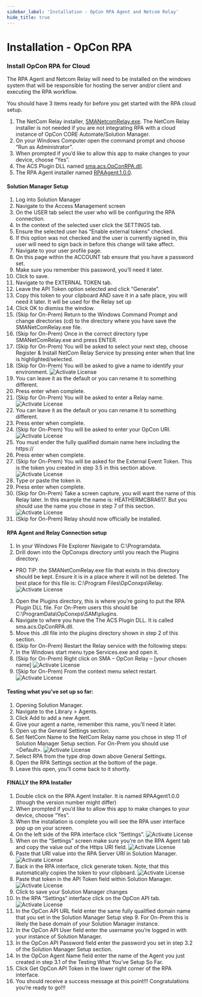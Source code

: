 ```yaml
---
sidebar_label: 'Installation - OpCon RPA Agent and Netcom Relay'
hide_title: true
---
```


# Installation - OpCon RPA

### Install OpCon RPA for Cloud
The RPA Agent and Netcom Relay will need to be installed on the windows system that will be responsible for hosting the server and/or client and executing the RPA workflow.

You should have 3 items ready for before you get started with the RPA cloud setup. 

1.	The NetCom Relay installer, <ins>SMANetcomRelay.exe</ins>.  The NetCom Relay installer is not needed if you are not integrating RPA with a cloud instance of OpCon CORE Automate/Solution Manager.
  1.	On your Windows Computer open the command prompt and choose “Run as Administrator”.
  2.	When prompted if you’d like to allow this app to make changes to your device, choose “Yes”.
2.	The ACS Plugin DLL named <ins>sma.acs.OpConRPA.dll</ins>.
3.	The RPA Agent installer named <ins>RPAAgent.1.0.0</ins>.

#### Solution Manager Setup
1.	Log into Solution Manager
2.	Navigate to the Access Management screen
  1.	On the USER tab select the user who will be configuring the RPA connection.
  2.	In the context of the selected user click the SETTINGS tab.
  3.	Ensure the selected user has “Enable external tokens” checked.
  4.	If this option was not checked and the user is currently signed in, this user will need to sign back in before this change will take affect.
3.	Navigate to your user profile page.
 1.	On this page within the ACCOUNT tab ensure that you have a password set.
 2.	Make sure you remember this password, you’ll need it later.
 3.	Click to save.
 4.	Navigate to the EXTERNAL TOKEN tab.
 5.	Leave the API Token option selected and click “Generate”.
 6.	Copy this token to your clipboard AND save it in a safe place, you will need it later. It will be used for the Relay set up
 7.	Click OK to dismiss the window.
4.	(Skip for On-Prem) Return to the Windows Command Prompt and change directories (cd) to the directory where you have save the SMANetComRelay.exe file.  
5.	(Skip for On-Prem) Once in the correct directory type SMANetComRelay.exe and press ENTER.
6.	(Skip for On-Prem) You will be asked to select your next step, choose Register & Install NetCom Relay Service by pressing enter when that line is highlighted/selected.
7.	(Skip for On-Prem) You will be asked to give a name to identify your environment. 
![Activate License](../static/img/SolutionManagerSetup_Step7_1.png) 
 1. You can leave it as the default or you can rename it to something different. 
 2. Press enter when complete.
8.	(Skip for On-Prem) You will be asked to enter a Relay name.
![Activate License](../static/img/SolutionManagerSetup_Step8_1.png) 
 1. You can leave it as the default or you can rename it to something different. 
 2. Press enter when complete.
9.	(Skip for On-Prem) You will be asked to enter your OpCon URI.
![Activate License](../static/img/SolutionManagerSetup_Step9_1.png) 
 1. You must ender the fully qualified domain name here including the https://
 2. Press enter when complete.
10.	(Skip for On-Prem) You will be asked for the External Event Token.  This is the token you created in step 3.5 in this section above.
![Activate License](../static/img/SolutionManagerSetup_Step10_1.png) 
 1. Type or paste the token in.
 2. Press enter when complete.
11.	(Skip for On-Prem) Take a screen capture, you will want the name of this Relay later. In this example the name is: HEATHERMCBRA617. But you should use the name you chose in step 7 of this section.
![Activate License](../static/img/SolutionManagerSetup_Step11_1.png) 
12.	(Skip for On-Prem) Relay should now officially be installed.

#### RPA Agent and Relay Connection setup
1.	In your Windows File Explorer Navigate to C:\Programdata.   
2.	Drill down into the OpConxps directory until you reach the Plugins directory.
 - PRO TIP: the SMANetComRelay.exe file that exists in this directory should be kept.  Ensure it is in a place where it will not be deleted. The best place for this file is: C:\Program Files\OpConxps\Relay.
![Activate License](../static/img/RPAAgentNetComSetup_Step2.png) 
3.	Open the Plugins directory, this is where you’re going to put the RPA Plugin DLL file. For On-Prem users this should be C:\ProgramData\OpConxps\SAM\plugins.
 1.	Navigate to where you have the The ACS Plugin DLL.  It is called sma.acs.OpConRPA.dll. 
 2.	Move this .dll file into the plugins directory shown in step 2 of this section.
4.	(Skip for On-Prem) Restart the Relay service with the following steps:
 1.	In the Windows start menu type Services.exe and open it.
5.	(Skip for On-Prem) Right click on SMA – OpCon Relay – [your chosen name] 
![Activate License](../static/img/RPAAgentNetComSetup_Step5_1.png) 
6.	(Skip for On-Prem) From the context menu select restart.
![Activate License](../static/img/RPAAgentNetComSetup_Step6_1.png) 

#### Testing what you’ve set up so far:
1.	Opening Solution Manager.
2.	Navigate to the Library > Agents.
3.	Click Add to add a new Agent.
 1.	Give your agent a name, remember this name, you’ll need it later.
 2.	Open up the General Settings section.
  1.	Set NetCom Name to the NetCom Relay name you chose in step 11 of Solution Manager Setup section. For On-Prem you should use \<Default\>.
  ![Activate License](../static/img/Testing_Step3_2_1.png) 
 3.	Select RPA from the type drop down above General Settings.
 4.	Open the RPA Settings section at the bottom of the page.
  1.	Leave this open, you’ll come back to it shortly.

#### FINALLY the RPA Installer
1.	Double click on the RPA Agent Installer.  It is named RPAAgent1.0.0 (though the version number might differ)
2.	When prompted if you’d like to allow this app to make changes to your device, choose “Yes”.
3.	When the installation is complete you will see the RPA user interface pop up on your screen.
4.	On the left side of the RPA interface click “Settings”.
![Activate License](../static/img/RPAInstaller_Step4.png) 
5.	When on the “Settings” screen make sure you’re on the RPA Agent tab and copy the value out of the Https URI field.
![Activate License](../static/img/RPAInstaller_Step5.png) 
6.	Paste that URI value into the RPA Server URI in Solution Manager.
![Activate License](../static/img/RPAInstaller_Step6.png) 
7.	Back in the RPA interface, click generate token.  Note, that this automatically copies the token to your clipboard.
![Activate License](../static/img/RPAInstaller_Step7.png) 
8.	Paste that token in the API Token field within Solution Manager.
![Activate License](../static/img/RPAInstaller_Step8.png) 
9.	Click to save your Solution Manager changes
10.	In the RPA “Settings” interface click on the OpCon API tab.
![Activate License](../static/img/RPAInstaller_Step10.png) 
11.	In the OpCon API URL field enter the same fully qualified domain name that you set in the Solution Manager Setup step 9. For On-Prem this is likely the base domain of your Solution Manager instance.
12.	In the OpCon API User field enter the username you’re logged in with your instance of Solution Manager.
13.	In the OpCon API Password field enter the password you set in step 3.2 of the Solution Manager Setup section.
14.	In the OpCon Agent Name field enter the name of the Agent you just created in step 3.1 of the Testing What You’ve Setup So Far.
15.	Click Get OpCon API Token in the lower right corner of the RPA interface.
16.	You should receive a success message at this point!!! Congratulations you’re ready to go!!!
